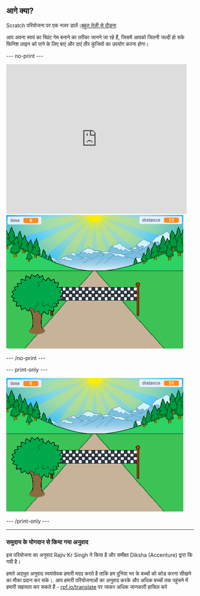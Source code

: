 ## आगे क्या?

Scratch परियोजना पर एक नज़र डालें।[बहुत तेज़ी से दौड़ना](https://projects.raspberrypi.org/hi-IN/projects/sprint)

आप अपना स्वयं का स्प्रिंट गेम बनाने का तरीका जानने जा रहे हैं, जिसमें आपको जितनी जल्दी हो सके फिनिश लाइन को पाने के लिए बाएं और दाएं तीर कुंजियों का उपयोग करना होगा।

--- no-print ---

<div class="scratch-preview">
  <iframe allowtransparency="true" width="485" height="402" src="https://scratch.mit.edu/projects/embed/298930696/?autostart=false" frameborder="0" scrolling="no"></iframe>
  <img src="images/sprint-final.png">
</div>

--- /no-print ---

--- print-only ---

![पूरा प्रोजैक्ट](images/sprint-final.png)

--- /print-only ---

***

### समुदाय के योगदान से किया गया अनुवाद

इस परियोजना का अनुवाद Rajiv Kr Singh ने किया है और समीक्षा Diksha (Accenture) द्वारा कि गयी  है।

हमारे अद्भुत अनुवाद स्वयंसेवक हमारी मदद करते है ताकि हम दुनिया भर के बच्चों को कोड करना सीखने का मौका प्रदान कर सके।. आप हमारी परियोजनाओं का अनुवाद करके और अधिक बच्चों तक पहुंचने में हमारी सहायता कर सकते हैं - [rpf.io/translate](https://rpf.io/translate) पर जाकर अधिक जानकारी हासिल करे